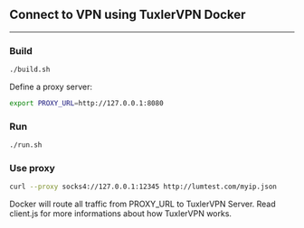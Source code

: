 ## Connect to VPN using TuxlerVPN Docker

---

### Build

```sh
./build.sh
```

Define a proxy server:

```sh
export PROXY_URL=http://127.0.0.1:8080
```

### Run

```sh
./run.sh
```
### Use proxy

```sh
curl --proxy socks4://127.0.0.1:12345 http://lumtest.com/myip.json
```

Docker will route all traffic from PROXY_URL to TuxlerVPN Server. Read client.js for more informations about how TuxlerVPN works.